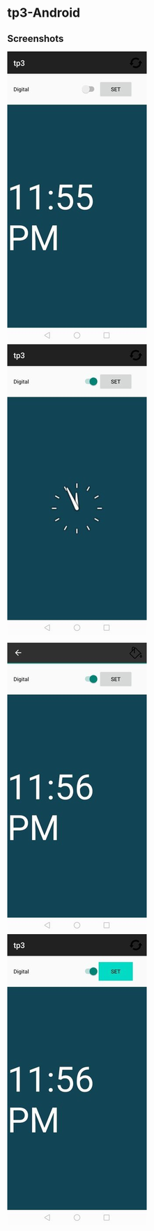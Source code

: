 # tp3-Android

## Screenshots

![Screenshot 1](https://github.com/safaweslati/tp3-Android/raw/main/screenshots/1.jpg) &nbsp;&nbsp; ![Screenshot 2](https://github.com/safaweslati/tp3-Android/raw/main/screenshots/2.jpg)
  
![Screenshot 3](https://github.com/safaweslati/tp3-Android/raw/main/screenshots/3.jpg) &nbsp;&nbsp; ![Screenshot 4](https://github.com/safaweslati/tp3-Android/raw/main/screenshots/4.jpg)
